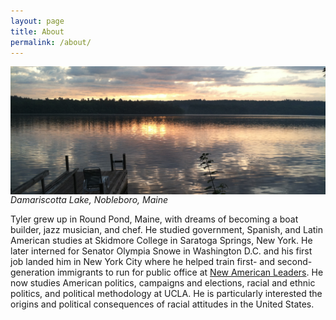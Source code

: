 ```yaml
---
layout: page
title: About
permalink: /about/
---
```


<div>
  <img src="/photos/dock.jpg" align="left" padding="10px" />
</div>  

*Damariscotta Lake, Nobleboro, Maine*

Tyler grew up in Round Pond, Maine, with dreams of becoming a boat builder, jazz musician, and chef. He studied government, Spanish, and Latin American studies at Skidmore College in Saratoga Springs, New York. He later interned for Senator Olympia Snowe in Washington D.C. and his first job landed him in New York City where he helped train first- and second-generation immigrants to run for public office at [New American Leaders](http://www.newamericanleaders.org/). He now studies American politics, campaigns and elections, racial and ethnic politics, and political methodology at UCLA. He is particularly interested the origins and political consequences of racial attitudes in the United States.
